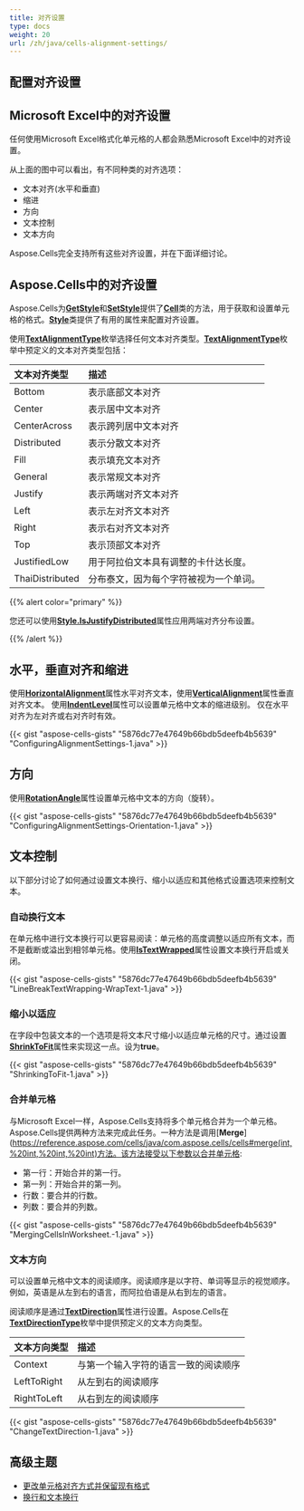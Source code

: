 ```yaml
---
title: 对齐设置
type: docs
weight: 20
url: /zh/java/cells-alignment-settings/
---
```


## **配置对齐设置**

## **Microsoft Excel中的对齐设置**

任何使用Microsoft Excel格式化单元格的人都会熟悉Microsoft Excel中的对齐设置。

从上面的图中可以看出，有不同种类的对齐选项：

- 文本对齐(水平和垂直)
- 缩进
- 方向
- 文本控制
- 文本方向

Aspose.Cells完全支持所有这些对齐设置，并在下面详细讨论。

## **Aspose.Cells中的对齐设置**

Aspose.Cells为[**GetStyle**](https://reference.aspose.com/cells/java/com.aspose.cells/cell#getStyle)和[**SetStyle**](https://reference.aspose.com/cells/java/com.aspose.cells/cell#setStyle)提供了[**Cell**](https://reference.aspose.com/cells/java/com.aspose.cells/cell)类的方法，用于获取和设置单元格的格式。[**Style**](https://reference.aspose.com/cells/java/com.aspose.cells/style)类提供了有用的属性来配置对齐设置。

使用[**TextAlignmentType**](https://reference.aspose.com/cells/java/com.aspose.cells/textalignmenttype)枚举选择任何文本对齐类型。[**TextAlignmentType**](https://reference.aspose.com/cells/java/com.aspose.cells/textalignmenttype)枚举中预定义的文本对齐类型包括：

|**文本对齐类型**|**描述**|
| :- | :- |
|Bottom|表示底部文本对齐
|Center|表示居中文本对齐
|CenterAcross|表示跨列居中文本对齐
|Distributed|表示分散文本对齐
|Fill|表示填充文本对齐
|General|表示常规文本对齐
|Justify|表示两端对齐文本对齐
|Left|表示左对齐文本对齐
|Right|表示右对齐文本对齐
|Top|表示顶部文本对齐|
|JustifiedLow|用于阿拉伯文本具有调整的卡什达长度。|
|ThaiDistributed|分布泰文，因为每个字符被视为一个单词。|

{{% alert color="primary" %}}

您还可以使用[**Style.IsJustifyDistributed**](https://reference.aspose.com/cells/java/com.aspose.cells/style#IsJustifyDistributed)属性应用两端对齐分布设置。

{{% /alert %}}

## **水平，垂直对齐和缩进**

使用[**HorizontalAlignment**](https://reference.aspose.com/cells/java/com.aspose.cells/style#horizontalalignment)属性水平对齐文本，使用[**VerticalAlignment**](https://reference.aspose.com/cells/java/com.aspose.cells/style#verticalalignment)属性垂直对齐文本。
使用[**IndentLevel**](https://reference.aspose.com/cells/java/com.aspose.cells/style#IndentLevel)属性可以设置单元格中文本的缩进级别。 
仅在水平对齐为左对齐或右对齐时有效。

{{< gist "aspose-cells-gists" "5876dc77e47649b66bdb5deefb4b5639" "ConfiguringAlignmentSettings-1.java" >}}


## **方向**

使用[**RotationAngle**](https://reference.aspose.com/cells/java/com.aspose.cells/style#RotationAngle)属性设置单元格中文本的方向（旋转）。

{{< gist "aspose-cells-gists" "5876dc77e47649b66bdb5deefb4b5639" "ConfiguringAlignmentSettings-Orientation-1.java" >}}

## **文本控制**

以下部分讨论了如何通过设置文本换行、缩小以适应和其他格式设置选项来控制文本。

### **自动换行文本**

在单元格中进行文本换行可以更容易阅读：单元格的高度调整以适应所有文本，而不是截断或溢出到相邻单元格。使用[**IsTextWrapped**](https://reference.aspose.com/cells/java/com.aspose.cells/style#IsTextWrapped)属性设置文本换行开启或关闭。

{{< gist "aspose-cells-gists" "5876dc77e47649b66bdb5deefb4b5639" "LineBreakTextWrapping-WrapText-1.java" >}}

### **缩小以适应**

在字段中包装文本的一个选项是将文本尺寸缩小以适应单元格的尺寸。通过设置[**ShrinkToFit**](https://reference.aspose.com/cells/java/com.aspose.cells/style#ShrinkToFit)属性来实现这一点。设为**true**。

{{< gist "aspose-cells-gists" "5876dc77e47649b66bdb5deefb4b5639" "ShrinkingToFit-1.java" >}}

### **合并单元格**

与Microsoft Excel一样，Aspose.Cells支持将多个单元格合并为一个单元格。Aspose.Cells提供两种方法来完成此任务。一种方法是调用[**Merge**](https://reference.aspose.com/cells/java/com.aspose.cells/cells#merge(int,%20int,%20int,%20int)方法。该方法接受以下参数以合并单元格:

- 第一行：开始合并的第一行。
- 第一列：开始合并的第一列。
- 行数：要合并的行数。
- 列数：要合并的列数。

{{< gist "aspose-cells-gists" "5876dc77e47649b66bdb5deefb4b5639" "MergingCellsInWorksheet.-1.java" >}}


### **文本方向**

可以设置单元格中文本的阅读顺序。阅读顺序是以字符、单词等显示的视觉顺序。例如，英语是从左到右的语言，而阿拉伯语是从右到左的语言。

阅读顺序是通过[**TextDirection**](https://reference.aspose.com/cells/java/com.aspose.cells/style#TextDirection)属性进行设置。Aspose.Cells在[**TextDirectionType**](https://reference.aspose.com/cells/java/com.aspose.cells/TextDirection)枚举中提供预定义的文本方向类型。

|**文本方向类型**|**描述**|
| :- | :- |
|Context|与第一个输入字符的语言一致的阅读顺序
|LeftToRight|从左到右的阅读顺序
|RightToLeft|从右到左的阅读顺序

{{< gist "aspose-cells-gists" "5876dc77e47649b66bdb5deefb4b5639" "ChangeTextDirection-1.java" >}}

## **高级主题**
- [更改单元格对齐方式并保留现有格式](/cells/zh/java/change-cells-alignment-and-keep-existing-formatting/)
- [换行和文本换行](/cells/zh/java/line-breaks-and-text-wrapping/)
